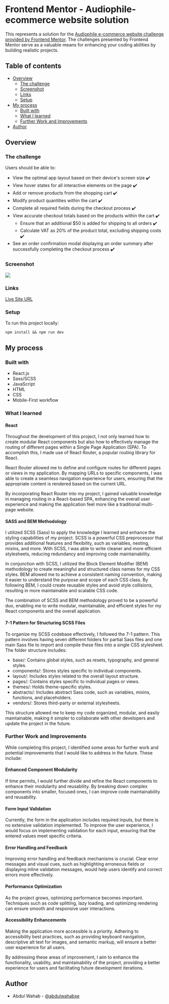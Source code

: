 # Frontend Mentor - Audiophile-ecommerce website solution
This represents a solution for the [Audiophile e-commerce website challenge provided by Frontend Mentor](https://www.frontendmentor.io/challenges/audiophile-ecommerce-website-C8cuSd_wx). The challenges presented by Frontend Mentor serve as a valuable means for enhancing your coding abilities by building realistic projects.

## Table of contents

- [Overview](#overview)
  - [The challenge](#the-challenge)
  - [Screenshot](#screenshot)
  - [Links](#links)
  - [Setup](#setup)
- [My process](#my-process)
  - [Built with](#built-with)
  - [What I learned](#what-i-learned)
  - [Further Work and Improvements](#further-work-and-improvements)
- [Author](#author)

## Overview

### The challenge

Users should be able to:

- View the optimal app layout based on their device's screen size :heavy_check_mark:
- View hover states for all interactive elements on the page :heavy_check_mark:
- Add or remove products from the shopping cart :heavy_check_mark:
- Modify product quantities within the cart :heavy_check_mark:
- Complete all required fields during the checkout process :heavy_check_mark:
- View accurate checkout totals based on the products within the cart :heavy_check_mark:
  - Ensure that an additional $50 is added for shipping to all orders :heavy_check_mark:
  - Calculate VAT as 20% of the product total, excluding shipping costs :heavy_check_mark:
- See an order confirmation modal displaying an order summary after successfully completing the checkout process :heavy_check_mark:

### Screenshot

![](./screenshot.png)

### Links

[Live Site URL](https://fastidious-conkies-e9daf4.netlify.app)

### Setup

To run this project locally:

```
npm install && npm run dev
```

## My process

### Built with

- React.js
- Sass/SCSS
- JavaScript
- HTML
- CSS
- Mobile-First workflow

### What I learned

#### React

Throughout the development of this project, I not only learned how to create modular React components but also how to effectively manage the routing of different pages within a Single Page Application (SPA). To accomplish this, I made use of React Router, a popular routing library for React.

React Router allowed me to define and configure routes for different pages or views in my application. By mapping URLs to specific components, I was able to create a seamless navigation experience for users, ensuring that the appropriate content is rendered based on the current URL.

By incorporating React Router into my project, I gained valuable knowledge in managing routing in a React-based SPA, enhancing the overall user experience and making the application feel more like a traditional multi-page website.

#### SASS and BEM Methodology

I utilized SCSS (Sass) to apply the knowledge I learned and enhance the styling capabilities of my project. SCSS is a powerful CSS preprocessor that provides additional features and flexibility, such as variables, nesting, mixins, and more. With SCSS, I was able to write cleaner and more efficient stylesheets, reducing redundancy and improving code maintainability.

In conjunction with SCSS, I utilized the Block Element Modifier (BEM) methodology to create meaningful and structured class names for my CSS styles. BEM allowed me to achieve a consistent naming convention, making it easier to understand the purpose and scope of each CSS class. By following BEM, I could create reusable styles and avoid style collisions, resulting in more maintainable and scalable CSS code.

The combination of SCSS and BEM methodology proved to be a powerful duo, enabling me to write modular, maintainable, and efficient styles for my React components and the overall application.

#### 7-1 Pattern for Structuring SCSS Files

To organize my SCSS codebase effectively, I followed the 7-1 pattern. This pattern involves having seven different folders for partial Sass files and one main Sass file to import and compile these files into a single CSS stylesheet. The folder structure includes:

- base/: Contains global styles, such as resets, typography, and general styles.
- components/: Stores styles specific to individual components.
- layout/: Includes styles related to the overall layout structure.
- pages/: Contains styles specific to individual pages or views.
- themes/: Holds theme-specific styles.
- abstracts/: Includes abstract Sass code, such as variables, mixins, functions, and placeholders.
- vendors/: Stores third-party or external stylesheets.

This structure allowed me to keep my code organized, modular, and easily maintainable, making it simpler to collaborate with other developers and update the project in the future.

### Further Work and Improvements

While completing this project, I identified some areas for further work and potential improvements that I would like to address in the future. These include:

#### Enhanced Component Modularity

If time permits, I would further divide and refine the React components to enhance their modularity and reusability. By breaking down complex components into smaller, focused ones, I can improve code maintainability and reusability.

#### Form Input Validation

Currently, the form in the application includes required inputs, but there is no extensive validation implemented. To improve the user experience, I would focus on implementing validation for each input, ensuring that the entered values meet specific criteria.

#### Error Handling and Feedback

Improving error handling and feedback mechanisms is crucial. Clear error messages and visual cues, such as highlighting erroneous fields or displaying inline validation messages, would help users identify and correct errors more effectively.

#### Performance Optimization

As the project grows, optimizing performance becomes important. Techniques such as code splitting, lazy loading, and optimizing rendering can ensure smooth and responsive user interactions.

#### Accessibility Enhancements

Making the application more accessible is a priority. Adhering to accessibility best practices, such as providing keyboard navigation, descriptive alt text for images, and semantic markup, will ensure a better user experience for all users.

By addressing these areas of improvement, I aim to enhance the functionality, usability, and maintainability of the project, providing a better experience for users and facilitating future development iterations.

## Author

- Abdul Wahab - [@abdulwahabse](https://github.com/abdulwahabse)
